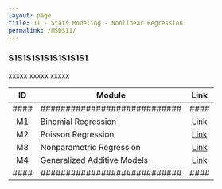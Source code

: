 ```yaml
---
layout: page
title: 11 - Stats Modeling - Nonlinear Regression
permalink: /MSDS11/
---
```


<h3>S1S1S1S1S1S1S1S1S1</h3>

xxxxx xxxxx xxxxx

| ID | Module                     |Link|
|:--:|----------------------------|:--:|
|####|############################|####|
| M1 | Binomial Regression        |[Link](/02-MSDS-Courses/MSDS09/M1/)|
| M2 | Poisson Regression         |[Link](/02-MSDS-Courses/MSDS09/M2/)|
| M3 | Nonparametric Regression   |[Link](/02-MSDS-Courses/MSDS09/M3/)|
| M4 | Generalized Additive Models|[Link](/02-MSDS-Courses/MSDS09/M4/)|
|####|############################|####|

